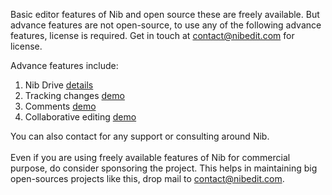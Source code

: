 Basic editor features of Nib and open source these are freely available. But advance features are not open-source, to use any of the following advance features, license is required. Get in touch at <a href="mailto:contact@nibedit.com" >contact@nibedit.com</a> for license.

Advance features include:

1. Nib Drive <a href="#/Nib%20Drive">details</a>
2. Tracking changes <a href="#/Demo/Track">demo</a>
3. Comments <a href="#/Demo/Comment">demo</a>
4. Collaborative editing <a href="#/Demo/Collab">demo</a>

You can also contact for any support or consulting around Nib.
<br />
<br />
Even if you are using freely available features of Nib for commercial purpose, do consider sponsoring the project. This helps in maintaining big open-sources projects like this, drop mail to <a href="mailto:contact@nibedit.com" >contact@nibedit.com</a>.
